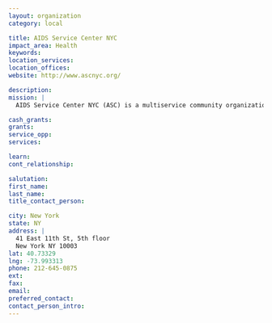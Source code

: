 ```yaml
---
layout: organization
category: local

title: AIDS Service Center NYC
impact_area: Health
keywords: 
location_services: 
location_offices: 
website: http://www.ascnyc.org/‎

description: 
mission: |
  AIDS Service Center NYC (ASC) is a multiservice community organization that carries out its mission of “helping many, one by one” by building community, connection and stability for New Yorkers living with and at risk for HIV/AIDS. ASC’s comprehensive programs include state-of-the-art peer education and training, harm reduction, specialized women’s services, HIV counseling and testing, mental health services, medical and holistic care, case management, support groups, and many other innovative programs that help New York City’s most vulnerable individuals and families to survive and thrive in the face of HIV/AIDS.

cash_grants: 
grants: 
service_opp: 
services: 

learn: 
cont_relationship: 

salutation: 
first_name: 
last_name: 
title_contact_person: 

city: New York
state: NY
address: |
  41 East 11th St, 5th floor     
  New York NY 10003
lat: 40.73329
lng: -73.993313
phone: 212-645-0875
ext: 
fax: 
email: 
preferred_contact: 
contact_person_intro: 
---
```

